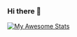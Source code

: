 ### Hi there 👋

[![My Awesome Stats](https://awesome-github-stats.azurewebsites.net/user-stats/mikemajesty?cardType=level)](https://git.io/awesome-stats-card)

<!--
**mikemajesty/mikemajesty** is a ✨ _special_ ✨ repository because its `README.md` (this file) appears on your GitHub profile.

Here are some ideas to get you started:

- 🔭 I’m currently working on ...
- 🌱 I’m currently learning ...
- 👯 I’m looking to collaborate on ...
- 🤔 I’m looking for help with ...
- 💬 Ask me about ...
- 📫 How to reach me: ...
- 😄 Pronouns: ...
- ⚡ Fun fact: ...
-->
